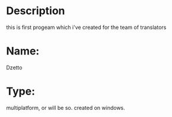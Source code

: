 # Description
this is first progeam which i've created for the team of translators

# Name:
Dzetto

# Type:
multiplatform, or will be so.
created on windows.
